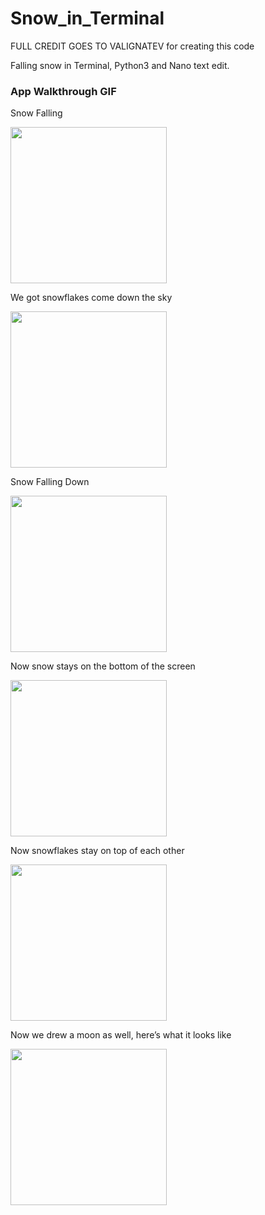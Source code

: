 # Snow_in_Terminal
FULL CREDIT GOES TO VALIGNATEV for creating this code

Falling snow in Terminal, Python3 and Nano text edit.

### App Walkthrough GIF

Snow Falling

<img src="http://g.recordit.co/U6h1U4mkth.gif" width=250><br>

We got snowflakes come down the sky 

<img src="http://g.recordit.co/2Dxhoa2IAY.gif" width=250><br>

Snow Falling Down

<img src="http://g.recordit.co/f2noD11lRW.gif" width=250><br>

Now snow stays on the bottom of the screen

<img src="http://g.recordit.co/aHODVV7Uq3.gif" width=250><br>

Now snowflakes stay on top of each other

<img src="http://g.recordit.co/t21CCI9eaQ.gif" width=250><br>

Now we drew a moon as well, here’s what it looks like

<img src="http://g.recordit.co/E77IWepKwJ.gif" width=250><br>





